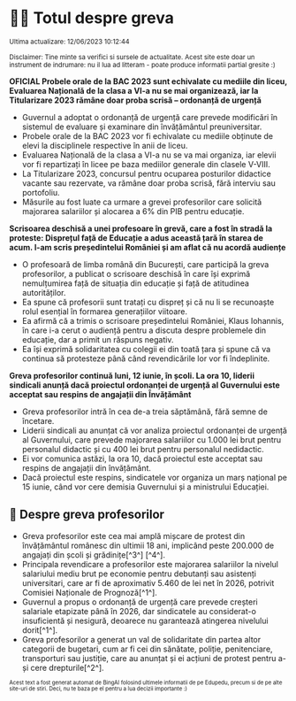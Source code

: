# 👩‍🏫 Totul despre greva
<sub>Ultima actualizare: 12/06/2023 10:12:44</sub>

<sub>Disclaimer: Tine minte sa verifici si sursele de actualitate. Acest site este doar un instrument de indrumare: nu il lua ad litteram - poate produce informatii partial gresite :)</sub>

**OFICIAL Probele orale de la BAC 2023 sunt echivalate cu mediile din liceu, Evaluarea Națională de la clasa a VI-a nu se mai organizează, iar la Titularizare 2023 rămâne doar proba scrisă – ordonanță de urgență**
- Guvernul a adoptat o ordonanță de urgență care prevede modificări în sistemul de evaluare și examinare din învățământul preuniversitar.
- Probele orale de la BAC 2023 vor fi echivalate cu mediile obținute de elevi la disciplinele respective în anii de liceu.
- Evaluarea Națională de la clasa a VI-a nu se va mai organiza, iar elevii vor fi repartizați în licee pe baza mediilor generale din clasele V-VIII.
- La Titularizare 2023, concursul pentru ocuparea posturilor didactice vacante sau rezervate, va rămâne doar proba scrisă, fără interviu sau portofoliu.
- Măsurile au fost luate ca urmare a grevei profesorilor care solicită majorarea salariilor și alocarea a 6% din PIB pentru educație.

**Scrisoarea deschisă a unei profesoare în grevă, care a fost în stradă la proteste: Disprețul față de Educație a adus această țară în starea de acum. I-am scris președintelui României și am aflat că nu acordă audiențe**
- O profesoară de limba română din București, care participă la greva profesorilor, a publicat o scrisoare deschisă în care își exprimă nemulțumirea față de situația din educație și față de atitudinea autorităților.
- Ea spune că profesorii sunt tratați cu dispreț și că nu li se recunoaște rolul esențial în formarea generațiilor viitoare.
- Ea afirmă că a trimis o scrisoare președintelui României, Klaus Iohannis, în care i-a cerut o audiență pentru a discuta despre problemele din educație, dar a primit un răspuns negativ.
- Ea își exprimă solidaritatea cu colegii ei din toată țara și spune că va continua să protesteze până când revendicările lor vor fi îndeplinite.

**Greva profesorilor continuă luni, 12 iunie, în școli. La ora 10, liderii sindicali anunță dacă proiectul ordonanței de urgență al Guvernului este acceptat sau respins de angajații din Învățământ**
- Greva profesorilor intră în cea de-a treia săptămână, fără semne de încetare.
- Liderii sindicali au anunțat că vor analiza proiectul ordonanței de urgență al Guvernului, care prevede majorarea salariilor cu 1.000 lei brut pentru personalul didactic și cu 400 lei brut pentru personalul nedidactic.
- Ei vor comunica astăzi, la ora 10, dacă proiectul este acceptat sau respins de angajații din învățământ.
- Dacă proiectul este respins, sindicatele vor organiza un marș național pe 15 iunie, când vor cere demisia Guvernului și a ministrului Educației.

## 🏫 Despre greva profesorilor
- Greva profesorilor este cea mai amplă mișcare de protest din învățământul românesc din ultimii 18 ani, implicând peste 200.000 de angajați din școli și grădinițe[^3^] [^4^].
- Principala revendicare a profesorilor este majorarea salariilor la nivelul salariului mediu brut pe economie pentru debutanți sau asistenți universitari, care ar fi de aproximativ 5.460 de lei net în 2026, potrivit Comisiei Naționale de Prognoză[^1^].
- Guvernul a propus o ordonanță de urgență care prevede creșteri salariale etapizate până în 2026, dar sindicatele au considerat-o insuficientă și nesigură, deoarece nu garantează atingerea nivelului dorit[^1^].
- Greva profesorilor a generat un val de solidaritate din partea altor categorii de bugetari, cum ar fi cei din sănătate, poliție, penitenciare, transporturi sau justiție, care au anunțat și ei acțiuni de protest pentru a-și cere drepturile[^2^].


<sub><sub>Acest text a fost generat automat de BingAI folosind ultimele informatii de pe Edupedu, precum si de pe alte site-uri de stiri. Deci, nu te baza pe el pentru a lua decizii importante :)</sub></sub>